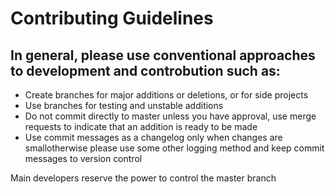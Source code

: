 # Contributing Guidelines
## In general, please use conventional approaches to development and controbution such as:
- Create branches for major additions or deletions, or for side projects
- Use branches for testing and unstable additions
- Do not commit directly to master unless you have approval, use merge requests to indicate that an addition is ready to be made
- Use commit messages as a changelog only when changes are smallotherwise please use some other logging method and keep commit messages to version control

Main developers reserve the power to control the master branch